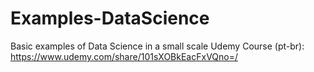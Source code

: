 # Examples-DataScience
Basic examples of Data Science in a small scale
Udemy Course (pt-br): https://www.udemy.com/share/101sXOBkEacFxVQno=/
